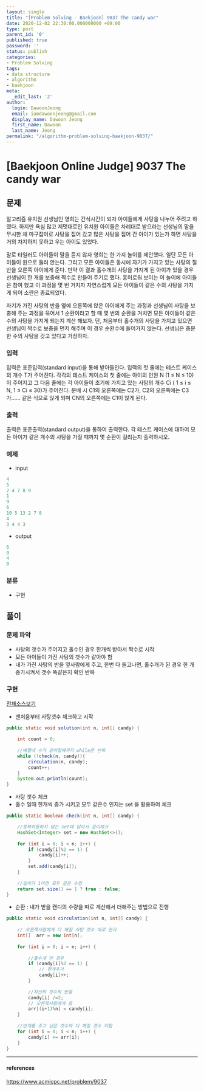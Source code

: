 ```yaml
---
layout: single
title: "[Problem Solving - Baekjoon] 9037 The candy war"
date: 2020-12-02 22:30:00.000000000 +09:00
type: post
parent_id: '0'
published: true
password: ''
status: publish
categories:
- Problem Solving
tags:
- data structure
- algorithm
- baekjoon
meta:
  _edit_last: '2'
author:
  login: DawoonJeong
  email: iamdawoonjeong@gmail.com
  display_name: Dawoon Jeong
  first_name: Dawoon
  last_name: Jeong
permalink: "/algorithm-problem-solving-baekjoon-9037/"
---
```

# [Baekjoon Online Judge] 9037 The candy war

## 문제
알고리즘 유치원 선생님인 영희는 간식시간이 되자 아이들에게 사탕을 나누어 주려고 하였다. 하지만 욕심 많고 제멋대로인 유치원 아이들은 차례대로 받으라는 선생님의 말을 무시한 채 마구잡이로 사탕을 집어 갔고 많은 사탕을 집어 간 아이가 있는가 하면 사탕을 거의 차지하지 못하고 우는 아이도 있었다. 

말로 타일러도 아이들이 말을 듣지 않자 영희는 한 가지 놀이를 제안했다. 일단 모든 아이들이 원으로 둘러 앉는다. 그리고 모든 아이들은 동시에 자기가 가지고 있는 사탕의 절반을 오른쪽 아이에게 준다. 만약 이 결과 홀수개의 사탕을 가지게 된 아이가 있을 경우 선생님이 한 개를 보충해 짝수로 만들어 주기로 했다. 흥미로워 보이는 이 놀이에 아이들은 참여 했고 이 과정을 몇 번 거치자 자연스럽게 모든 아이들이 같은 수의 사탕을 가지게 되어 소란은 종료되었다.

자기가 가진 사탕의 반을 옆에 오른쪽에 앉은 아이에게 주는 과정과 선생님이 사탕을 보충해 주는 과정을 묶어서 1 순환이라고 할 때 몇 번의 순환을 거치면 모든 아이들이 같은 수의 사탕을 가지게 되는지 계산 해보자. 단, 처음부터 홀수개의 사탕을 가지고 있으면 선생님이 짝수로 보충을 먼저 해주며 이 경우 순환수에 들어가지 않는다. 선생님은 충분한 수의 사탕을 갖고 있다고 가정하자.

### 입력
입력은 표준입력(standard input)을 통해 받아들인다. 입력의 첫 줄에는 테스트 케이스의 개수 T가 주어진다. 각각의 테스트 케이스의 첫 줄에는 아이의 인원 N (1 ≤ N ≤ 10)이 주어지고 그 다음 줄에는 각 아이들이 초기에 가지고 있는 사탕의 개수 Ci ( 1 ≤ i ≤ N, 1 ≤ Ci ≤ 30)가 주어진다. 분배 시 C1의 오른쪽에는 C2가, C2의 오른쪽에는 C3가…… 같은 식으로 앉게 되며 CN의 오른쪽에는 C1이 앉게 된다.

### 출력
출력은 표준출력(standard output)을 통하여 출력한다. 각 테스트 케이스에 대하여 모든 아이가 같은 개수의 사탕을 가질 때까지 몇 순환이 걸리는지 출력하시오.

### 예제

- input

```java
4
5
2 4 7 8 9
1
9
6
10 5 13 2 7 8
4
3 4 4 3
```

- output

```java
6
0
4
0
```

### 분류
- 구현 

## 풀이

### 문제 파악

- 사탕의 갯수가 주어지고 홀수인 경우 한개씩 받아서 짝수로 시작
- 모든 아이들이 가진 사탕의 갯수가 같아야 함 
- 내가 가진 사탕의 반을 옆사람에게 주고, 한번 다 돌고나면, 홀수개가 된 경우 한 개 증가시켜서 갯수 똑같은지 확인 반복  

### 구현

[전체소스보기](https://github.com/iamdawoonjeong/java-datastructure-algorithm/blob/master/java-algorithm-problem-solving/src/baekjoon/problem9037/Main.java)

- 맨처음부터 사탕갯수 체크하고 시작

```java
public static void solution(int n, int[] candy) {

    int count = 0;
    
    //배열내 수가 같아질때까지 while문 반복 
    while (!check(n, candy)){
        circulation(n, candy);
        count++;
    }
    System.out.println(count);
}
```

- 사탕 갯수 체크 
- 홀수 일때 한개씩 증가 시키고 모두 같은수 인지는 set 을 활용하여 체크

```java
public static boolean check(int n, int[] candy) {

    //중복허용하지 않는 set에 담아서 길이체크 
    HashSet<Integer> set = new HashSet<>();
    
    for (int i = 0; i < n; i++) {
        if (candy[i]%2 == 1) {
            candy[i]++;
        }
        set.add(candy[i]);
    }
    
    //길이가 1이면 모두 같은 수임
    return set.size() == 1 ? true : false;
}
```

- 순환 : 내가 받을 캔디의 수량을 따로 계산해서 더해주는 방법으로 진행 

```java
public static void circulation(int n, int[] candy) {
    
    // 오른쪽사람에게 더 해질 사탕 갯수 따로 관리
    int[]  arr = new int[n];
    
    for (int i = 0; i < n; i++) {
        
        //홀수개 인 경우 
        if (candy[i]%2 == 1) {
            // 한개추가
            candy[i]++;
        }
        
        //자신의 갯수의 반을 
        candy[i] /=2;
        // 오른쪽사람에게 줌
        arr[(i+1)%n] = candy[i];
    }
    
    //반개를 주고 남은 갯수와 더 해질 갯수 더함
    for (int i = 0; i < n; i++) {
        candy[i] += arr[i];
    }
}
```

---

#### references
<https://www.acmicpc.net/problem/9037>